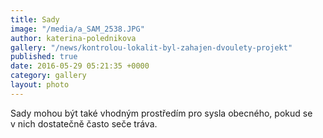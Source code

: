 ```yaml
---
title: Sady
image: "/media/a_SAM_2538.JPG"
author: katerina-polednikova
gallery: "/news/kontrolou-lokalit-byl-zahajen-dvoulety-projekt"
published: true
date: 2016-05-29 05:21:35 +0000
category: gallery
layout: photo
---
```

Sady mohou být také vhodným prostředím pro sysla obecného, pokud se
v nich dostatečně často seče tráva.
